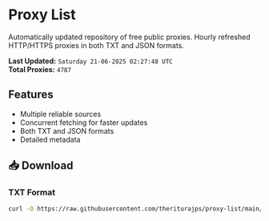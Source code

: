 # Proxy List

Automatically updated repository of free public proxies. Hourly refreshed HTTP/HTTPS proxies in both TXT and JSON formats.

**Last Updated:** `Saturday 21-06-2025 02:27:48 UTC`  
**Total Proxies:** `4787`

## Features
- Multiple reliable sources
- Concurrent fetching for faster updates
- Both TXT and JSON formats
- Detailed metadata

## 📥 Download

### TXT Format
```bash
curl -O https://raw.githubusercontent.com/theriturajps/proxy-list/main/proxies.txt